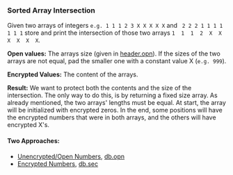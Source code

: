 ### Sorted Array Intersection
Given two arrays of integers ```e.g. 1 1 1 2 3 X X X X X``` and ``` 2 2 2 1 1 1 1 1 1 1``` store and print the intersection of those two arrays ```1  1  1  2  X  X  X  X  X  X```.

**Open values:** The arrays size (given in [header.opn](https://github.com/jimouris/cryptoleq/tree/master/src/ceal/tests/setIntersection/header.opn)). If the sizes of the two arrays are not equal, pad the smaller one with a constant value X (```e.g. 999```).

**Encrypted Values:** The content of the arrays.

**Result:** We want to protect both the contents and the size of the intersection. The only way to do this, is by returning a fixed size array. As already mentioned, the two arrays' lengths must be equal. At start, the array will be initialized with encrypted zeros. In the end, some positions will have the encrypted numbers that were in both arrays, and the others will have encrypted X's.

#### Two Approaches:
- [Unencrypted/Open Numbers](https://github.com/jimouris/cryptoleq/tree/master/src/ceal/tests/setIntersection/setIntersection_o.sca), [db.opn](https://github.com/jimouris/cryptoleq/tree/master/src/ceal/tests/setIntersection/db.opn)
- [Encrypted Numbers](https://github.com/jimouris/cryptoleq/tree/master/src/ceal/tests/setIntersection/setIntersection_s.sca), [db.sec](https://github.com/jimouris/cryptoleq/tree/master/src/ceal/tests/setIntersection/db.sec)

